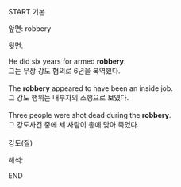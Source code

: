 START
기본

앞면:
robbery


뒷면:
<div>He did six years for armed <strong>robbery</strong>. </div><div><div>그는 무장 강도 혐의로 6년을 복역했다.</div></div><div><br></div><div><div>The <strong>robbery</strong> appeared to have been an inside job. </div><div><div>그 강도 행위는 내부자의 소행으로 보였다.</div></div></div><div><br></div><div><div>Three people were shot dead during the <strong>robbery</strong>. </div><div><div>그 강도사건 중에 세 사람이 총에 맞아 죽었다.</div></div></div><div><br></div><div>강도(질)</div>


해석:
<!--ID: 1746614454579-->
END